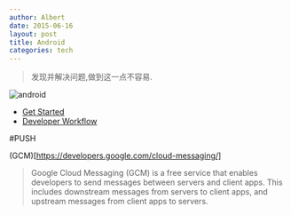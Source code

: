 ```yaml
---
author: Albert
date: 2015-06-16
layout: post
title: Android
categories: tech
---
```


> 发现并解决问题,做到这一点不容易.

![android](http://7xidkg.com1.z0.glb.clouddn.com/devices-hero_620px_2x.png)

* [Get Started](http://developer.android.com/about/start.html)
* [Developer Workflow](https://developer.android.com/tools/workflow/index.html)

#PUSH

(GCM)[https://developers.google.com/cloud-messaging/] 

> Google Cloud Messaging (GCM) is a free service that enables developers to send messages between servers and client apps. This includes downstream messages from servers to client apps, and upstream messages from client apps to servers.
